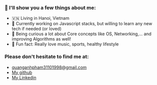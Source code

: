 ### 👋 I'll show you a few things about me:
- 🇻🇳 Living in Hanoi, Vietnam
- 🔭 Currently working on Javascript stacks, but willing to learn any new tech if needed (or loved) 
- 🤔 Being curious a lot about Core concepts like OS, Networking,... and improving Algorithms as well!
- 💬 Fun fact: Really love music, sports, healthy lifestyle

### Please don't hesitate to find me at:
- quanganhpham31101998@gmail.com
- [My github](https://github.com/phamquanganh31101998)
- [My Linkedin](https://www.linkedin.com/in/quang-anh-pham/)

  
<!--
**phamquanganh31101998/phamquanganh31101998** is a ✨ _special_ ✨ repository because its `README.md` (this file) appears on your GitHub profile.
![Top Langs](https://github-readme-stats.vercel.app/api/top-langs/?username=phamquanganh31101998&layout=compact)

Here are some ideas to get you started:

- 🔭 I’m currently working on ...
- 🌱 I’m currently learning ...
- 👯 I’m looking to collaborate on ...
- 🤔 I’m looking for help with ...
- 💬 Ask me about ...
- 📫 How to reach me: ...
- 😄 Pronouns: ...
- ⚡ Fun fact: ...
-->
